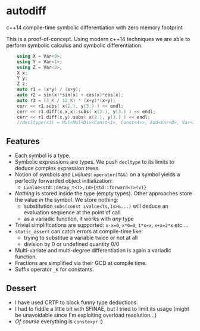 # autodiff
c++14 compile-time symbolic differentiation with zero memory footprint

This is a proof-of-concept. Using modern c++14 techniques we are able to perform symbolic calculus and symbolic differentiation.

```cpp
    using X = Var<0>;
    using Y = Var<1>;
    using Z = Var<2>;
    X x;
    Y y;
    Z z;
    auto r1 = (x*y) / (x+y);
    auto r2 = sin(x)*sin(x) + cos(x)*cos(x);
    auto r3 = (3_K / 12_K) * (x+y)*(x+y);
    cerr << r1.subs( x(2.), y(3.) ) << endl;
    cerr << r1.diff(x,x,x).subs( x(2.), y(3.) ) << endl;
    cerr << r1.diff(x,y).subs( x(2.), y(3.) ) << endl;
    //decltype(r3) = Mul<Mul<Div<Const<1>, Const<4>>, Add<Var<0>, Var<1>>>, Add<Var<0>, Var<1>>> 
```

## Features

* Each symbol is a type.
* Symbolic expressions are types. We push `decltype` to its limits to deduce complex expression trees.
* Notion of *symbols* and *Lvalues*: `operator(T&&)` on a symbol yields a perfectly forwarded object initialization:
  * `Lvalue<std::decay_t<T>,Id>{std::forward<T>(v)}`
* *Nothing* is stored inside the type (empty types). Other approaches store the value *in* the symbol. We store nothing:
  * substitution `subs(const Lvalue<Ts,Is>&...)` will deduce an evaluation sequence at the point of call
  * as a variadic function, it works with *any* type
* Trivial simplifications are supported: `x-x=0`, `x*0=0`, `1*x=x`, `x+x=2*x` etc ...
* `static_assert` can catch errors at compile-time like:
  * trying to substitue a variable twice or not at all
  * division by 0 or undefined quantity 0/0
* Multi-variate and multi-degree differentiation is again a variadic function.
* Fractions are simplified via their GCD at compile time.
* Suffix operator `_K` for constants.

## Dessert

* I have used CRTP to block funny type deductions.
* I had to fiddle a little bit with SFINAE, but I tried to limit its usage (might be unavoidable since I'm exploiting overload resolution...)
* *Of course* everything is `constexpr` :)
